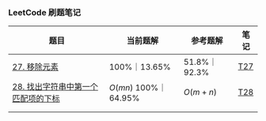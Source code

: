 ### LeetCode 刷题笔记

| 题目                                                         | 当前题解              | 参考题解     | 笔记                  |
| ------------------------------------------------------------ | --------------------- | ------------ | --------------------- |
| [27. 移除元素](https://leetcode.cn/problems/remove-element/) | 100%｜13.65%          | 51.8%｜92.3% | [T27](./Notes/T27.md) |
| [28. 找出字符串中第一个匹配项的下标](https://leetcode.cn/problems/find-the-index-of-the-first-occurrence-in-a-string/) | $O(mn)$  100%｜64.95% | $O(m + n)$   | [T28](./Notes/T28.md) |
|                                                              |                       |              |                       |
|                                                              |                       |              |                       |



